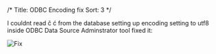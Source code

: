 /*
Title: ODBC Encoding fix
Sort: 3
*/

I couldnt read č ć from the database setting up encoding setting to utf8 inside ODBC Data Source Adminstrator tool fixed it:

![Fix](https://cloud.githubusercontent.com/assets/13118003/9715759/db1da6ca-5563-11e5-9844-47b38930d4a6.png)

